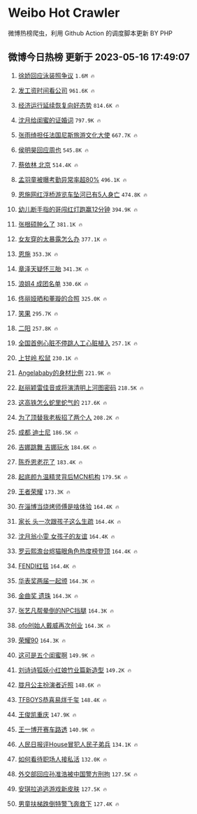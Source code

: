 # Weibo Hot Crawler 



微博热榜爬虫，利用 Github Action 的调度脚本更新 BY PHP 


## 微博今日热榜 更新于 2023-05-16 17:49:07 
1. [徐娇回应泳装照争议](https://s.weibo.com/weibo?q=%23%E5%BE%90%E5%A8%87%E5%9B%9E%E5%BA%94%E6%B3%B3%E8%A3%85%E7%85%A7%E4%BA%89%E8%AE%AE%23&t=31&band_rank=1&Refer=top) `1.6M 🔥` 

1. [发工资时间看公司](https://s.weibo.com/weibo?q=%23%E5%8F%91%E5%B7%A5%E8%B5%84%E6%97%B6%E9%97%B4%E7%9C%8B%E5%85%AC%E5%8F%B8%23&t=31&band_rank=2&Refer=top) `961.6K 🔥` 

1. [经济运行延续恢复向好态势](https://s.weibo.com/weibo?q=%23%E7%BB%8F%E6%B5%8E%E8%BF%90%E8%A1%8C%E5%BB%B6%E7%BB%AD%E6%81%A2%E5%A4%8D%E5%90%91%E5%A5%BD%E6%80%81%E5%8A%BF%23&t=31&band_rank=3&Refer=top) `814.6K 🔥` 

1. [沈月给闺蜜的证婚词](https://s.weibo.com/weibo?q=%23%E6%B2%88%E6%9C%88%E7%BB%99%E9%97%BA%E8%9C%9C%E7%9A%84%E8%AF%81%E5%A9%9A%E8%AF%8D%23&t=31&band_rank=4&Refer=top) `797.9K 🔥` 

1. [张雨绮担任法国尼斯旅游文化大使](https://s.weibo.com/weibo?q=%23%E5%BC%A0%E9%9B%A8%E7%BB%AE%E6%8B%85%E4%BB%BB%E6%B3%95%E5%9B%BD%E5%B0%BC%E6%96%AF%E6%97%85%E6%B8%B8%E6%96%87%E5%8C%96%E5%A4%A7%E4%BD%BF%23&t=31&band_rank=5&Refer=top) `667.7K 🔥` 

1. [侯明昊回应周也](https://s.weibo.com/weibo?q=%23%E4%BE%AF%E6%98%8E%E6%98%8A%E5%9B%9E%E5%BA%94%E5%91%A8%E4%B9%9F%23&t=31&band_rank=6&Refer=top) `545.8K 🔥` 

1. [蔡依林 北京](https://s.weibo.com/weibo?q=%E8%94%A1%E4%BE%9D%E6%9E%97%20%E5%8C%97%E4%BA%AC&t=31&band_rank=7&Refer=top) `514.4K 🔥` 

1. [孟羽童被曝考勤异常率超80%](https://s.weibo.com/weibo?q=%23%E5%AD%9F%E7%BE%BD%E7%AB%A5%E8%A2%AB%E6%9B%9D%E8%80%83%E5%8B%A4%E5%BC%82%E5%B8%B8%E7%8E%87%E8%B6%8580%25%23&t=31&band_rank=8&Refer=top) `496.1K 🔥` 

1. [恩施网红浮桥游览车坠河已有5人身亡](https://s.weibo.com/weibo?q=%23%E6%81%A9%E6%96%BD%E7%BD%91%E7%BA%A2%E6%B5%AE%E6%A1%A5%E6%B8%B8%E8%A7%88%E8%BD%A6%E5%9D%A0%E6%B2%B3%E5%B7%B2%E6%9C%895%E4%BA%BA%E8%BA%AB%E4%BA%A1%23&t=31&band_rank=9&Refer=top) `474.8K 🔥` 

1. [幼儿断手指的哥闯红灯跑赢12分钟](https://s.weibo.com/weibo?q=%23%E5%B9%BC%E5%84%BF%E6%96%AD%E6%89%8B%E6%8C%87%E7%9A%84%E5%93%A5%E9%97%AF%E7%BA%A2%E7%81%AF%E8%B7%91%E8%B5%A212%E5%88%86%E9%92%9F%23&t=31&band_rank=10&Refer=top) `394.9K 🔥` 

1. [张根硕肿么了](https://s.weibo.com/weibo?q=%23%E5%BC%A0%E6%A0%B9%E7%A1%95%E8%82%BF%E4%B9%88%E4%BA%86%23&t=31&band_rank=11&Refer=top) `381.1K 🔥` 

1. [女友穿的太暴露怎么办](https://s.weibo.com/weibo?q=%23%E5%A5%B3%E5%8F%8B%E7%A9%BF%E7%9A%84%E5%A4%AA%E6%9A%B4%E9%9C%B2%E6%80%8E%E4%B9%88%E5%8A%9E%23&t=31&band_rank=12&Refer=top) `377.1K 🔥` 

1. [恩施](https://s.weibo.com/weibo?q=%E6%81%A9%E6%96%BD&t=31&band_rank=13&Refer=top) `353.3K 🔥` 

1. [章泽天疑怀三胎](https://s.weibo.com/weibo?q=%23%E7%AB%A0%E6%B3%BD%E5%A4%A9%E7%96%91%E6%80%80%E4%B8%89%E8%83%8E%23&t=31&band_rank=14&Refer=top) `341.3K 🔥` 

1. [浪姐4 成团名单](https://s.weibo.com/weibo?q=%E6%B5%AA%E5%A7%904%20%E6%88%90%E5%9B%A2%E5%90%8D%E5%8D%95&t=31&band_rank=15&Refer=top) `330.6K 🔥` 

1. [佟丽娅晒和董璇的合照](https://s.weibo.com/weibo?q=%23%E4%BD%9F%E4%B8%BD%E5%A8%85%E6%99%92%E5%92%8C%E8%91%A3%E7%92%87%E7%9A%84%E5%90%88%E7%85%A7%23&t=31&band_rank=16&Refer=top) `325.0K 🔥` 

1. [笑果](https://s.weibo.com/weibo?q=%E7%AC%91%E6%9E%9C&t=31&band_rank=17&Refer=top) `295.7K 🔥` 

1. [二阳](https://s.weibo.com/weibo?q=%E4%BA%8C%E9%98%B3&t=31&band_rank=18&Refer=top) `257.8K 🔥` 

1. [全国首例心脏不停跳人工心脏植入](https://s.weibo.com/weibo?q=%23%E5%85%A8%E5%9B%BD%E9%A6%96%E4%BE%8B%E5%BF%83%E8%84%8F%E4%B8%8D%E5%81%9C%E8%B7%B3%E4%BA%BA%E5%B7%A5%E5%BF%83%E8%84%8F%E6%A4%8D%E5%85%A5%23&t=31&band_rank=19&Refer=top) `257.1K 🔥` 

1. [上甘岭 松鼠](https://s.weibo.com/weibo?q=%E4%B8%8A%E7%94%98%E5%B2%AD%20%E6%9D%BE%E9%BC%A0&t=31&band_rank=20&Refer=top) `230.1K 🔥` 

1. [Angelababy的身材比例](https://s.weibo.com/weibo?q=%23Angelababy%E7%9A%84%E8%BA%AB%E6%9D%90%E6%AF%94%E4%BE%8B%23&t=31&band_rank=21&Refer=top) `221.9K 🔥` 

1. [赵丽颖雷佳音或将演清明上河图密码](https://s.weibo.com/weibo?q=%23%E8%B5%B5%E4%B8%BD%E9%A2%96%E9%9B%B7%E4%BD%B3%E9%9F%B3%E6%88%96%E5%B0%86%E6%BC%94%E6%B8%85%E6%98%8E%E4%B8%8A%E6%B2%B3%E5%9B%BE%E5%AF%86%E7%A0%81%23&t=31&band_rank=22&Refer=top) `218.5K 🔥` 

1. [这高铁怎么蛇里蛇气的](https://s.weibo.com/weibo?q=%23%E8%BF%99%E9%AB%98%E9%93%81%E6%80%8E%E4%B9%88%E8%9B%87%E9%87%8C%E8%9B%87%E6%B0%94%E7%9A%84%23&t=31&band_rank=23&Refer=top) `217.6K 🔥` 

1. [为了顶替我老板招了两个人](https://s.weibo.com/weibo?q=%23%E4%B8%BA%E4%BA%86%E9%A1%B6%E6%9B%BF%E6%88%91%E8%80%81%E6%9D%BF%E6%8B%9B%E4%BA%86%E4%B8%A4%E4%B8%AA%E4%BA%BA%23&t=31&band_rank=24&Refer=top) `208.2K 🔥` 

1. [成都 迪士尼](https://s.weibo.com/weibo?q=%E6%88%90%E9%83%BD%20%E8%BF%AA%E5%A3%AB%E5%B0%BC&t=31&band_rank=25&Refer=top) `186.5K 🔥` 

1. [吉娜跳舞 吉娜玩水](https://s.weibo.com/weibo?q=%E5%90%89%E5%A8%9C%E8%B7%B3%E8%88%9E%20%E5%90%89%E5%A8%9C%E7%8E%A9%E6%B0%B4&t=31&band_rank=26&Refer=top) `184.6K 🔥` 

1. [陈乔恩老花了](https://s.weibo.com/weibo?q=%23%E9%99%88%E4%B9%94%E6%81%A9%E8%80%81%E8%8A%B1%E4%BA%86%23&t=31&band_rank=27&Refer=top) `183.4K 🔥` 

1. [起底颜九温精灵背后MCN机构](https://s.weibo.com/weibo?q=%23%E8%B5%B7%E5%BA%95%E9%A2%9C%E4%B9%9D%E6%B8%A9%E7%B2%BE%E7%81%B5%E8%83%8C%E5%90%8EMCN%E6%9C%BA%E6%9E%84%23&t=31&band_rank=28&Refer=top) `179.5K 🔥` 

1. [王者荣耀](https://s.weibo.com/weibo?q=%E7%8E%8B%E8%80%85%E8%8D%A3%E8%80%80&t=31&band_rank=29&Refer=top) `173.3K 🔥` 

1. [在淄博当烧烤师傅是啥体验](https://s.weibo.com/weibo?q=%23%E5%9C%A8%E6%B7%84%E5%8D%9A%E5%BD%93%E7%83%A7%E7%83%A4%E5%B8%88%E5%82%85%E6%98%AF%E5%95%A5%E4%BD%93%E9%AA%8C%23&t=31&band_rank=30&Refer=top) `164.4K 🔥` 

1. [家长 头一次跟孩子这么生疏](https://s.weibo.com/weibo?q=%E5%AE%B6%E9%95%BF%20%E5%A4%B4%E4%B8%80%E6%AC%A1%E8%B7%9F%E5%AD%A9%E5%AD%90%E8%BF%99%E4%B9%88%E7%94%9F%E7%96%8F&t=31&band_rank=31&Refer=top) `164.4K 🔥` 

1. [沈月翁小雯 女孩子的友谊](https://s.weibo.com/weibo?q=%E6%B2%88%E6%9C%88%E7%BF%81%E5%B0%8F%E9%9B%AF%20%E5%A5%B3%E5%AD%A9%E5%AD%90%E7%9A%84%E5%8F%8B%E8%B0%8A&t=31&band_rank=32&Refer=top) `164.4K 🔥` 

1. [罗云熙澹台烬猫眼角色热度榜登顶](https://s.weibo.com/weibo?q=%23%E7%BD%97%E4%BA%91%E7%86%99%E6%BE%B9%E5%8F%B0%E7%83%AC%E7%8C%AB%E7%9C%BC%E8%A7%92%E8%89%B2%E7%83%AD%E5%BA%A6%E6%A6%9C%E7%99%BB%E9%A1%B6%23&t=31&band_rank=33&Refer=top) `164.4K 🔥` 

1. [FENDI红毯](https://s.weibo.com/weibo?q=FENDI%E7%BA%A2%E6%AF%AF&t=31&band_rank=34&Refer=top) `164.4K 🔥` 

1. [华表奖两届一起颁](https://s.weibo.com/weibo?q=%23%E5%8D%8E%E8%A1%A8%E5%A5%96%E4%B8%A4%E5%B1%8A%E4%B8%80%E8%B5%B7%E9%A2%81%23&t=31&band_rank=35&Refer=top) `164.3K 🔥` 

1. [金曲奖 遗珠](https://s.weibo.com/weibo?q=%E9%87%91%E6%9B%B2%E5%A5%96%20%E9%81%97%E7%8F%A0&t=31&band_rank=36&Refer=top) `164.3K 🔥` 

1. [张艺凡帮晕倒的NPC挡腿](https://s.weibo.com/weibo?q=%23%E5%BC%A0%E8%89%BA%E5%87%A1%E5%B8%AE%E6%99%95%E5%80%92%E7%9A%84NPC%E6%8C%A1%E8%85%BF%23&t=31&band_rank=37&Refer=top) `164.3K 🔥` 

1. [ofo创始人戴威再次创业](https://s.weibo.com/weibo?q=%23ofo%E5%88%9B%E5%A7%8B%E4%BA%BA%E6%88%B4%E5%A8%81%E5%86%8D%E6%AC%A1%E5%88%9B%E4%B8%9A%23&t=31&band_rank=38&Refer=top) `164.3K 🔥` 

1. [荣耀90](https://s.weibo.com/weibo?q=%E8%8D%A3%E8%80%8090&t=31&band_rank=39&Refer=top) `164.3K 🔥` 

1. [这可是五个闺蜜啊](https://s.weibo.com/weibo?q=%23%E8%BF%99%E5%8F%AF%E6%98%AF%E4%BA%94%E4%B8%AA%E9%97%BA%E8%9C%9C%E5%95%8A%23&t=31&band_rank=40&Refer=top) `149.9K 🔥` 

1. [刘诗诗狐妖小红娘竹业篇新造型](https://s.weibo.com/weibo?q=%23%E5%88%98%E8%AF%97%E8%AF%97%E7%8B%90%E5%A6%96%E5%B0%8F%E7%BA%A2%E5%A8%98%E7%AB%B9%E4%B8%9A%E7%AF%87%E6%96%B0%E9%80%A0%E5%9E%8B%23&t=31&band_rank=41&Refer=top) `149.2K 🔥` 

1. [胧月公主扮演者近照](https://s.weibo.com/weibo?q=%23%E8%83%A7%E6%9C%88%E5%85%AC%E4%B8%BB%E6%89%AE%E6%BC%94%E8%80%85%E8%BF%91%E7%85%A7%23&t=31&band_rank=42&Refer=top) `148.6K 🔥` 

1. [TFBOYS恭喜易烊千玺](https://s.weibo.com/weibo?q=%23TFBOYS%E6%81%AD%E5%96%9C%E6%98%93%E7%83%8A%E5%8D%83%E7%8E%BA%23&t=31&band_rank=43&Refer=top) `148.4K 🔥` 

1. [王俊凯重庆](https://s.weibo.com/weibo?q=%23%E7%8E%8B%E4%BF%8A%E5%87%AF%E9%87%8D%E5%BA%86%23&t=31&band_rank=44&Refer=top) `147.9K 🔥` 

1. [王一博开赛车路透](https://s.weibo.com/weibo?q=%23%E7%8E%8B%E4%B8%80%E5%8D%9A%E5%BC%80%E8%B5%9B%E8%BD%A6%E8%B7%AF%E9%80%8F%23&t=31&band_rank=45&Refer=top) `140.9K 🔥` 

1. [人民日报评House冒犯人民子弟兵](https://s.weibo.com/weibo?q=%23%E4%BA%BA%E6%B0%91%E6%97%A5%E6%8A%A5%E8%AF%84House%E5%86%92%E7%8A%AF%E4%BA%BA%E6%B0%91%E5%AD%90%E5%BC%9F%E5%85%B5%23&t=31&band_rank=46&Refer=top) `134.1K 🔥` 

1. [如何看待职场人接私活](https://s.weibo.com/weibo?q=%23%E5%A6%82%E4%BD%95%E7%9C%8B%E5%BE%85%E8%81%8C%E5%9C%BA%E4%BA%BA%E6%8E%A5%E7%A7%81%E6%B4%BB%23&t=31&band_rank=47&Refer=top) `132.0K 🔥` 

1. [外交部回应孙准浩被中国警方刑拘](https://s.weibo.com/weibo?q=%23%E5%A4%96%E4%BA%A4%E9%83%A8%E5%9B%9E%E5%BA%94%E5%AD%99%E5%87%86%E6%B5%A9%E8%A2%AB%E4%B8%AD%E5%9B%BD%E8%AD%A6%E6%96%B9%E5%88%91%E6%8B%98%23&t=31&band_rank=48&Refer=top) `127.5K 🔥` 

1. [安琪拉追逃游戏新皮肤](https://s.weibo.com/weibo?q=%23%E5%AE%89%E7%90%AA%E6%8B%89%E8%BF%BD%E9%80%83%E6%B8%B8%E6%88%8F%E6%96%B0%E7%9A%AE%E8%82%A4%23&t=31&band_rank=49&Refer=top) `127.5K 🔥` 

1. [男童扶梯跌倒特警飞奔救下](https://s.weibo.com/weibo?q=%23%E7%94%B7%E7%AB%A5%E6%89%B6%E6%A2%AF%E8%B7%8C%E5%80%92%E7%89%B9%E8%AD%A6%E9%A3%9E%E5%A5%94%E6%95%91%E4%B8%8B%23&t=31&band_rank=50&Refer=top) `127.4K 🔥` 

